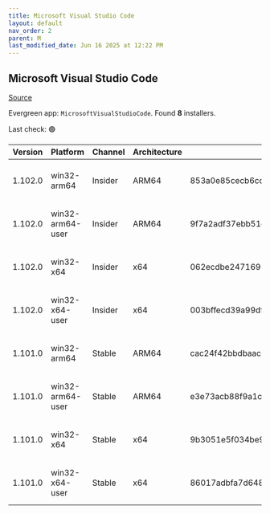 ```yaml
---
title: Microsoft Visual Studio Code
layout: default
nav_order: 2
parent: M
last_modified_date: Jun 16 2025 at 12:22 PM
---
```


## Microsoft Visual Studio Code

[Source](https://code.visualstudio.com)

Evergreen app: `MicrosoftVisualStudioCode`. Found **8** installers.

Last check: 🟢

| Version | Platform         | Channel | Architecture | Sha256                                                           | URI                                                                                                                                                                                                                                                                                                              |
| ------- | ---------------- | ------- | ------------ | ---------------------------------------------------------------- | ---------------------------------------------------------------------------------------------------------------------------------------------------------------------------------------------------------------------------------------------------------------------------------------------------------------- |
| 1.102.0 | win32-arm64      | Insider | ARM64        | 853a0e85cecb6cd52a7c7e2d40941edc590a945b01ce9a07f13f5e1bdb21bb6d | [https://vscode.download.prss.microsoft.com/dbazure/download/insider/dd48c7f264782fc16486381e8792f79a3f7a19fa/VSCodeSetup-arm64-1.102.0-insider.exe](https://vscode.download.prss.microsoft.com/dbazure/download/insider/dd48c7f264782fc16486381e8792f79a3f7a19fa/VSCodeSetup-arm64-1.102.0-insider.exe)         |
| 1.102.0 | win32-arm64-user | Insider | ARM64        | 9f7a2adf37ebb51d1c1927f7332d763c6a64a719e11dd21e8ca89132d041f9f4 | [https://vscode.download.prss.microsoft.com/dbazure/download/insider/dd48c7f264782fc16486381e8792f79a3f7a19fa/VSCodeUserSetup-arm64-1.102.0-insider.exe](https://vscode.download.prss.microsoft.com/dbazure/download/insider/dd48c7f264782fc16486381e8792f79a3f7a19fa/VSCodeUserSetup-arm64-1.102.0-insider.exe) |
| 1.102.0 | win32-x64        | Insider | x64          | 062ecdbe247169577d0f4713f2fc16153e1545c2e3de3f29d17c34daad010599 | [https://vscode.download.prss.microsoft.com/dbazure/download/insider/dd48c7f264782fc16486381e8792f79a3f7a19fa/VSCodeSetup-x64-1.102.0-insider.exe](https://vscode.download.prss.microsoft.com/dbazure/download/insider/dd48c7f264782fc16486381e8792f79a3f7a19fa/VSCodeSetup-x64-1.102.0-insider.exe)             |
| 1.102.0 | win32-x64-user   | Insider | x64          | 003bffecd39a99dfe4c993da4bc14e6bb1d56fa4105aaaf6529a872eaadcfa33 | [https://vscode.download.prss.microsoft.com/dbazure/download/insider/dd48c7f264782fc16486381e8792f79a3f7a19fa/VSCodeUserSetup-x64-1.102.0-insider.exe](https://vscode.download.prss.microsoft.com/dbazure/download/insider/dd48c7f264782fc16486381e8792f79a3f7a19fa/VSCodeUserSetup-x64-1.102.0-insider.exe)     |
| 1.101.0 | win32-arm64      | Stable  | ARM64        | cac24f42bbdbaac832116cae85982f3d8c896b76ed4bc8221653fccab99dc9a6 | [https://vscode.download.prss.microsoft.com/dbazure/download/stable/dfaf44141ea9deb3b4096f7cd6d24e00c147a4b1/VSCodeSetup-arm64-1.101.0.exe](https://vscode.download.prss.microsoft.com/dbazure/download/stable/dfaf44141ea9deb3b4096f7cd6d24e00c147a4b1/VSCodeSetup-arm64-1.101.0.exe)                           |
| 1.101.0 | win32-arm64-user | Stable  | ARM64        | e3e73acb88f9a1ca15523fce5eadb0edc649ca6e0d5c485905727e997f650013 | [https://vscode.download.prss.microsoft.com/dbazure/download/stable/dfaf44141ea9deb3b4096f7cd6d24e00c147a4b1/VSCodeUserSetup-arm64-1.101.0.exe](https://vscode.download.prss.microsoft.com/dbazure/download/stable/dfaf44141ea9deb3b4096f7cd6d24e00c147a4b1/VSCodeUserSetup-arm64-1.101.0.exe)                   |
| 1.101.0 | win32-x64        | Stable  | x64          | 9b3051e5f034be90c365748bcec3347b06ca2c86e52d0ae98986e96e01c139db | [https://vscode.download.prss.microsoft.com/dbazure/download/stable/dfaf44141ea9deb3b4096f7cd6d24e00c147a4b1/VSCodeSetup-x64-1.101.0.exe](https://vscode.download.prss.microsoft.com/dbazure/download/stable/dfaf44141ea9deb3b4096f7cd6d24e00c147a4b1/VSCodeSetup-x64-1.101.0.exe)                               |
| 1.101.0 | win32-x64-user   | Stable  | x64          | 86017adbfa7d6482750dc6e2bb6dc0cf5ef4c0c2177cc17dece7fdd8c0ee8868 | [https://vscode.download.prss.microsoft.com/dbazure/download/stable/dfaf44141ea9deb3b4096f7cd6d24e00c147a4b1/VSCodeUserSetup-x64-1.101.0.exe](https://vscode.download.prss.microsoft.com/dbazure/download/stable/dfaf44141ea9deb3b4096f7cd6d24e00c147a4b1/VSCodeUserSetup-x64-1.101.0.exe)                       |
